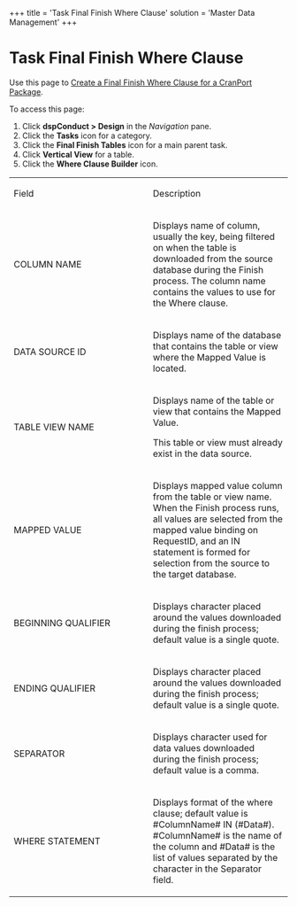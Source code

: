 +++
title = 'Task Final Finish Where Clause'
solution = 'Master Data Management'
+++

# Task Final Finish Where Clause

Use this page to [Create a Final Finish Where Clause for a CranPort
Package](../Use_Cases/Create_a_Final_Finish_Where_Clause_for_a_CranPort_Package.htm).

<div class="use">

To access this page:

1.  Click <span style="font-weight: bold;">dspConduct \> Design</span>
    in the *Navigation* pane.
2.  Click the **Tasks** icon for a category.
3.  Click the **Final Finish Tables** icon for a main parent task.
4.  Click **Vertical View** for a table.
5.  Click the **Where Clause Builder** icon.

</div>

<table>
<colgroup>
<col style="width: 50%" />
<col style="width: 50%" />
</colgroup>
<tbody>
<tr class="odd">
<td><p>Field</p></td>
<td><p>Description</p></td>
</tr>
<tr class="even">
<td><p>COLUMN NAME</p></td>
<td><p>Displays name of column, usually the key, being filtered on when the table is downloaded from the source database during the Finish process. The column name contains the values to use for the Where clause.</p></td>
</tr>
<tr class="odd">
<td><p>DATA SOURCE ID</p></td>
<td><p>Displays name of the database that contains the table or view where the Mapped Value is located.</p></td>
</tr>
<tr class="even">
<td><p>TABLE VIEW NAME</p></td>
<td><p>Displays name of the table or view that contains the Mapped Value.</p>
<p>This table or view must already exist in the data source.</p></td>
</tr>
<tr class="odd">
<td><p>MAPPED VALUE</p></td>
<td><p>Displays mapped value column from the table or view name. When the Finish process runs, all values are selected from the mapped value binding on RequestID, and an IN statement is formed for selection from the source to the target database.</p></td>
</tr>
<tr class="even">
<td><p>BEGINNING QUALIFIER</p></td>
<td><p>Displays character placed around the values downloaded during the finish process; default value is a single quote.</p></td>
</tr>
<tr class="odd">
<td><p>ENDING QUALIFIER</p></td>
<td><p>Displays character placed around the values downloaded during the finish process; default value is a single quote.</p></td>
</tr>
<tr class="even">
<td><p>SEPARATOR</p></td>
<td><p>Displays character used for data values downloaded during the finish process; default value is a comma.</p></td>
</tr>
<tr class="odd">
<td><p>WHERE STATEMENT</p></td>
<td><p>Displays format of the where clause; default value is #ColumnName# IN (#Data#). #ColumnName# is the name of the column and #Data# is the list of values separated by the character in the Separator field.</p></td>
</tr>
</tbody>
</table>
